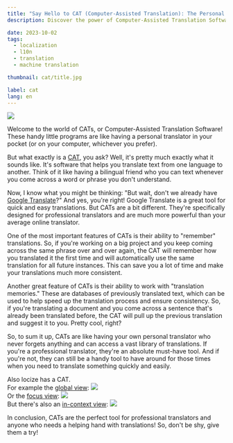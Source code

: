 ```yaml
---
title: "Say Hello to CAT (Computer-Assisted Translation): The Personal Translator in Your Pocket"
description: Discover the power of Computer-Assisted Translation Software (CAT) for professional translators and anyone in need of a helping hand with translations. CATs are like having a personal translator that remembers everything and can access a vast library of translations, making your work faster and more consistent.

date: 2023-10-02
tags:
  - localization
  - l10n
  - translation
  - machine translation

thumbnail: cat/title.jpg

label: cat
lang: en
---
```


![](title.jpg)

Welcome to the world of CATs, or Computer-Assisted Translation Software! These handy little programs are like having a personal translator in your pocket (or on your computer, whichever you prefer).

But what exactly is a [CAT](https://en.wikipedia.org/wiki/Computer-assisted_translation), you ask? Well, it's pretty much exactly what it sounds like. It's software that helps you translate text from one language to another. Think of it like having a bilingual friend who you can text whenever you come across a word or phrase you don't understand.

Now, I know what you might be thinking: "But wait, don't we already have [Google Translate](../google-translate-accuracy/)?" And yes, you're right! Google Translate is a great tool for quick and easy translations. But CATs are a bit different. They're specifically designed for professional translators and are much more powerful than your average online translator.

One of the most important features of CATs is their ability to "remember" translations. So, if you're working on a big project and you keep coming across the same phrase over and over again, the CAT will remember how you translated it the first time and will automatically use the same translation for all future instances. This can save you a lot of time and make your translations much more consistent.

Another great feature of CATs is their ability to work with "translation memories." These are databases of previously translated text, which can be used to help speed up the translation process and ensure consistency. So, if you're translating a document and you come across a sentence that's already been translated before, the CAT will pull up the previous translation and suggest it to you. Pretty cool, right?

So, to sum it up, CATs are like having your own personal translator who never forgets anything and can access a vast library of translations. If you're a professional translator, they're an absolute must-have tool. And if you're not, they can still be a handy tool to have around for those times when you need to translate something quickly and easily.

Also locize has a CAT.
<br />
For example the [global view](https://docs.locize.com/different-views/global):
![](global.webp)
<br />
Or the [focus view](https://docs.locize.com/different-views/focus):
![](focus.webp)
<br />
But there's also an [in-context view](https://docs.locize.com/different-views/incontext):
![](incontext.webp)

In conclusion, CATs are the perfect tool for professional translators and anyone who needs a helping hand with translations! So, don't be shy, give them a try!

